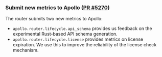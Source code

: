 ### Submit new metrics to Apollo ([PR #5270](https://github.com/apollographql/router/pull/5270))

The router submits two new metrics to Apollo:
- `apollo.router.lifecycle.api_schema` provides us feedback on the experimental Rust-based API schema generation.
- `apollo.router.lifecycle.license` provides metrics on license expiration. We use this to improve the reliability of the license check mechanism.
